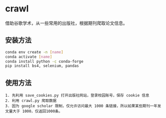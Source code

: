 # crawl
借助谷歌学术，从一些常用的出版社，根据期刊爬取论文信息。

## 安装方法
```bash
conda env create -n [name]
conda activate [name]
conda install python -c conda-forge
pip install bs4, selenium, pandas
```

## 使用方法
```
1. 先利用 save_cookies.py 打开出版社网站，登录校园账号，保存 cookie 信息
2. 利用 crawl.py 爬取数据
3. 因为 google scholar 限制，仅允许访问最大 1000 条链接，所以如果某些期刊一年发文量大于 1000，仅返回1000条。
```
